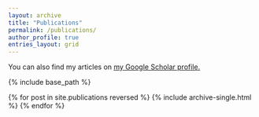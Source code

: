 ```yaml
---
layout: archive
title: "Publications"
permalink: /publications/
author_profile: true
entries_layout: grid
---
```


You can also find my articles on <u><a href="{{ site.author.googlescholar }}">my Google Scholar profile</a>.</u>

{% include base_path %}

{% for post in site.publications reversed %}
  {% include archive-single.html %}
{% endfor %}
